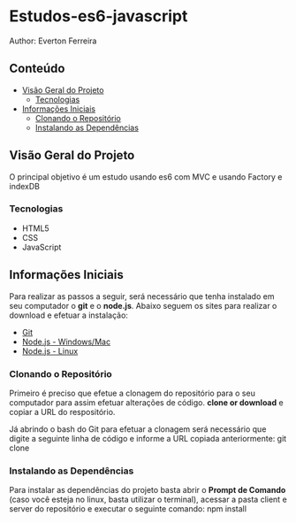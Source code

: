 # Estudos-es6-javascript

Author:
Everton Ferreira

## Conteúdo
- [Visão Geral do Projeto](#visão-geral-do-projeto)
  - [Tecnologias](#tecnologias)
- [Informações Iniciais](#informações-iniciais)
  - [Clonando o Repositório](#clonando-o-repositório)
  - [Instalando as Dependências](#instalando-as-dependências)

## Visão Geral do Projeto
O principal objetivo é um estudo usando es6 com MVC e usando Factory e indexDB

### Tecnologias
- HTML5
- CSS  
- JavaScript 

## Informações Iniciais
Para realizar as passos a seguir, será necessário que tenha instalado em seu computador o **git** e o **node.js**. Abaixo seguem os sites para realizar o download e efetuar a instalação:
- [Git](https://git-scm.com/downloads)
- [Node.js - Windows/Mac](https://nodejs.org/en/download/)
- [Node.js - Linux](https://nodejs.org/en/download/package-manager/)

### Clonando o Repositório
Primeiro é preciso que efetue a clonagem do repositório para o seu computador para assim efetuar alterações de código.
**clone or download** e copiar a URL do respositório.

Já abrindo o bash do Git para efetuar a clonagem será necessário que digite a seguinte linha de código e informe a URL copiada anteriormente:
git clone <url-do-repositorio>

### Instalando as Dependências
Para instalar as dependências do projeto basta abrir o **Prompt de Comando** (caso você esteja no linux, basta utilizar o terminal), acessar a pasta client e server do repositório e executar o seguinte comando:
npm install